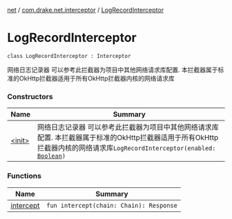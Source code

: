 [net](../../index.md) / [com.drake.net.interceptor](../index.md) / [LogRecordInterceptor](./index.md)

# LogRecordInterceptor

`class LogRecordInterceptor : Interceptor`

网络日志记录器
可以参考此拦截器为项目中其他网络请求库配置. 本拦截器属于标准的OkHttp拦截器适用于所有OkHttp拦截器内核的网络请求库

### Constructors

| Name | Summary |
|---|---|
| [&lt;init&gt;](-init-.md) | 网络日志记录器 可以参考此拦截器为项目中其他网络请求库配置. 本拦截器属于标准的OkHttp拦截器适用于所有OkHttp拦截器内核的网络请求库`LogRecordInterceptor(enabled: `[`Boolean`](https://kotlinlang.org/api/latest/jvm/stdlib/kotlin/-boolean/index.html)`)` |

### Functions

| Name | Summary |
|---|---|
| [intercept](intercept.md) | `fun intercept(chain: Chain): Response` |
